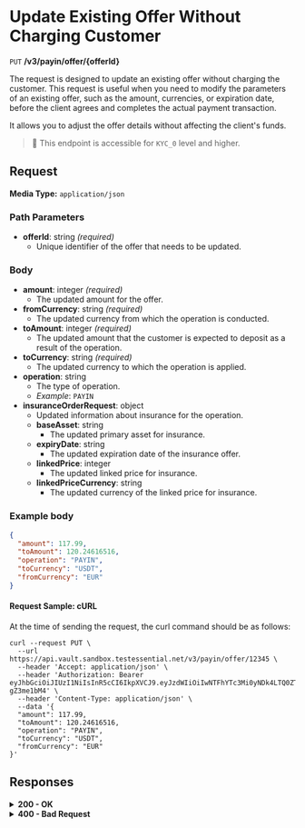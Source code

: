 # Update Existing Offer Without Charging Customer

`PUT` **/v3/payin/offer/{offerId}**

The request is designed to update an existing offer without charging the customer. This request is useful when you need to modify the parameters of an existing offer, such as the amount, currencies, or expiration date, before the client agrees and completes the actual payment transaction.

It allows you to adjust the offer details without affecting the client's funds.

> 📘 This endpoint is accessible for `KYC_0` level and higher.

## Request

**Media Type:** `application/json`

### Path Parameters
- **offerId**: string *(required)*
  - Unique identifier of the offer that needs to be updated.

### Body
- **amount**: integer *(required)*
  - The updated amount for the offer.
- **fromCurrency**: string *(required)*
  - The updated currency from which the operation is conducted.
- **toAmount**: integer *(required)*
  - The updated amount that the customer is expected to deposit as a result of the operation.
- **toCurrency**: string *(required)*
  - The updated currency to which the operation is applied.
- **operation**: string
  - The type of operation.
  - *Example*: `PAYIN`
- **insuranceOrderRequest**: object
  - Updated information about insurance for the operation.
  - **baseAsset**: string
    - The updated primary asset for insurance.
  - **expiryDate**: string
    - The updated expiration date of the insurance offer.
  - **linkedPrice**: integer
    - The updated linked price for insurance.
  - **linkedPriceCurrency**: string
    - The updated currency of the linked price for insurance.

### **Example body**
```json 
{
  "amount": 117.99,
  "toAmount": 120.24616516,
  "operation": "PAYIN",
  "toCurrency": "USDT",
  "fromCurrency": "EUR"
}
```

#### **Request Sample: cURL**

At the time of sending the request, the curl command should be as follows:

```curl cURL
curl --request PUT \
  --url https://api.vault.sandbox.testessential.net/v3/payin/offer/12345 \
  --header 'Accept: application/json' \
  --header 'Authorization: Bearer eyJhbGciOiJIUzI1NiIsInR5cCI6IkpXVCJ9.eyJzdWIiOiIwNTFhYTc3Mi0yNDk4LTQ0ZTEtODdmYi0zYzNhZDdlMTY1ODgiLCJleHAiOjE3MTE3ODM4OTYsImlhdCI6MTcxMTY5NzQ5Nn0.GBWhOHEIbiOipMa1kXMsamNqT1I6pFBe3-gZ3me1bM4' \
  --header 'Content-Type: application/json' \
  --data '{
  "amount": 117.99,
  "toAmount": 120.24616516,
  "operation": "PAYIN",
  "toCurrency": "USDT",
  "fromCurrency": "EUR"
}'
```

## Responses

<details>
<summary><strong>200 - OK</strong></summary>

**Media Type:** `application/json`
  
- **offerId**: `integer`
  - The unique identifier of the updated offer.
- **expirationTime**: `string<date-time>`
  - The time when the updated offer expires. In ISO 8601 format.
  - *Match pattern*: `YYYY-MM-DDThh:mm:ss<TZDSuffix>`
- **validSeconds**: `integer`
  - The number of seconds during which the updated offer is valid.
- **fromCurrency**: `string`
  - The updated currency of the operation.
- **rate**: `object`
  - Updated information about the exchange rate.
  - **rate**: `integer`
    - The updated exchange rate.
  - **currency**: `string`
    - The updated currency for the exchange.
- **commissionFix**: `integer`
  - Updated fixed commission.
- **commissionPercentage**: `integer`
  - Updated percentage commission.
- **minCrypto**: `integer`
  - Updated minimum amount in cryptocurrency.
- **maxCrypto**: `integer`
  - Updated maximum amount in cryptocurrency.
- **feeInfo**: `array[object]`
  - Updated information about fees.
  - **name**: `string`
    - The name of the updated fee.
  - **value**: `integer`
    - Fee value. It should be a positive numeric value.
  - **valueOld**: `integer`
    - Old fee value. It should be a positive numeric value.
  - **scale**: `integer`
    - Scale of the fee. It should be a positive numeric value.
  - **currency**: `string`
    - Currency of the fee. It should be a three-letter currency code.
- **limit**: `object`
  - The updated limit of the operation.
  - **value**: `integer`
    - The limit value. It should be a positive numeric value.
  - **currency**: `string`
    - The currency of the limit. It should be a three-letter currency code.
- **fees**: `object`
  - Updated detailed information about fees associated with the operation.
  - **currency**: `string`
    - The currency of fees. It should be a three-letter currency code.
  - **scale**: `integer`
    - Scale of fees. It should be a positive numeric value.
  - **rate**: `integer`
    - Rate of fees. It should be a positive numeric value.
  - **partnerFee**: `integer`
    - Partner fee. It should be a positive numeric value.
  - **crypteriumGas**: `integer`
    - Crypterium gas fee. It should be a positive numeric value.
  - **additionalFee**: `integer`
    - Additional fee. It should be a positive numeric value.
  - **transactionFee**: `integer`
    - Transaction fee. It should be a positive numeric value.
  - **insuranceFee**: `integer`
    - Insurance fee. It should be a positive numeric value.
- **feeTableEnabled**: `boolean`
  - Indicates if the fee table is enabled.
  - *Default*: `true`
- **feeTable**: `array[object]`
  - Updated information about fee percentages based on transaction amounts.


```json 
{
  "offerId": 7402,
  "expirationTime": "2024-03-12T07:57:40.844+00:00",
  "validSeconds": 20,
  "fromCurrency": "EUR",
  "rate": {
    "rate": 1.0662729658792651,
    "currency": "EUR",
    "commissionFix": 0,
    "commissionPercentage": 0,
    "minCrypto": 0,
    "maxCrypto": 0
  },
  "feeInfo": [
    {
      "name": "Crypterium gas",
      "value": 0.155,
      "valueOld": 0.155,
      "scale": 8,
      "currency": "EUR"
    },
    {
      "name": "Additional Fee",
      "value": 0.155,
      "valueOld": 0.155,
      "scale": 8,
      "currency": "EUR"
    },
    {
      "name": "Transaction fee",
      "value": 0.93,
      "valueOld": 0.93,
      "scale": 8,
      "currency": "EUR"
    }
  ],
  "fees": {
    "currency": "EUR",
    "scale": 8,
    "rate": 0.025,
    "partnerFee": 0,
    "crypteriumGas": 0.005,
    "additionalFee": 0.005,
    "transactionFee": 0.03,
    "insuranceFee": null,
    "feeTableEnabled": false,
    "feeTable": null
  }
}
```
  
</details>


<details>
<summary><strong>400 - Bad Request</strong></summary>

The response status code indicates that the requested page was not found on the server.
  
**Media type:** `application/json`
  
  

- **message:** string
  - Message displayed to the user.

- **field:** string
  - Specifies the field in the request that caused the error.

- **errorId:** integer
  - Identifier of the error.

- **systemId:** string
  - Identifier of the component.

- **originalMessage:** string
  - The original error message.

- **errorStackTrace:** string
  - The place where the error occurred in the code.

- **data:** object
  - Additional data related to the error, structured as key-value pairs.
    - **additionalProp1:** object
    - **additionalProp2:** object
    - **additionalProp3:** object

- **error:** string
  - Identifier of the error.

    
**Responses example**

```json
{
  "error": "COMMON",
  "errorId": 0,
  "message": "Sorry for inconvenience. We're fixing the issue. If you have urgent questions, contact support",
  "systemId": "core"
}
```

</details>
